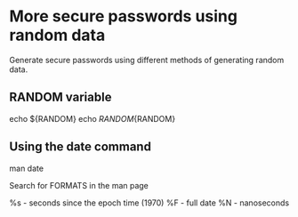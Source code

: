 # More secure passwords using random data

Generate secure passwords using different methods of generating random data.

## RANDOM variable

echo ${RANDOM}
echo ${RANDOM}${RANDOM}

## Using the date command

man date

Search for FORMATS in the man page

%s - seconds since the epoch time (1970)
%F - full date
%N - nanoseconds 